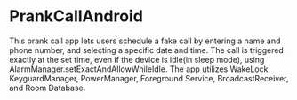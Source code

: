 # PrankCallAndroid

This prank call app lets users schedule a fake call by entering a name and phone number, and selecting a specific date and time. The call is triggered exactly at the set time, even if the device is idle(in sleep mode), using AlarmManager.setExactAndAllowWhileIdle. The app utilizes WakeLock, KeyguardManager, PowerManager, Foreground Service, BroadcastReceiver, and Room Database.
